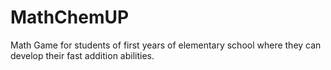 # MathChemUP
Math Game for students of first years of elementary school where they can develop their fast addition abilities.
